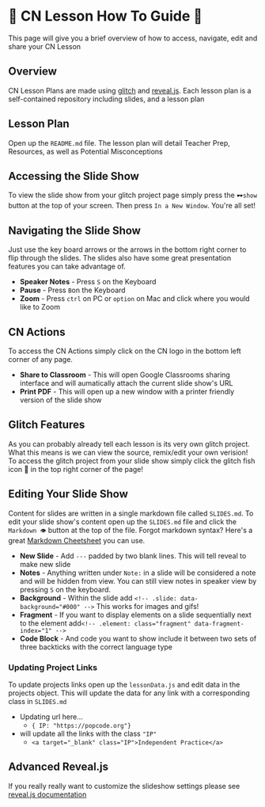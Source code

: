 # 📘 CN Lesson How To Guide 📘

This page will give you a brief overview of how to access, navigate, edit and share your CN Lesson

## Overview

CN Lesson Plans are made using [glitch](https://glitch.com/) and [reveal.js](https://github.com/hakimel/reveal.js/).
Each lesson plan is a self-contained repository including slides, and a lesson plan

## Lesson Plan

Open up the `README.md` file. The lesson plan will detail Teacher Prep, Resources, as well as Potential Misconceptions

## Accessing the Slide Show

To view the slide show from your glitch project page simply press the `🕶️show` button at the top of your screen. Then press `In a New Window`. You're all set!

## Navigating the Slide Show

Just use the key board arrows or the arrows in the bottom right corner to flip through the slides.
The slides also have some great presentation features you can take advantage of.

- **Speaker Notes** - Press `S` on the Keyboard
- **Pause** - Press `B`on the Keyboard
- **Zoom** - Press `ctrl` on PC or `option` on Mac and click where you would like to Zoom

## CN Actions

To access the CN Actions simply click on the CN logo in the bottom left corner of any page.

- **Share to Classroom** - This will open Google Classrooms sharing interface and will aumatically attach the current slide show's URL
- **Print PDF** - This will open up a new window with a printer friendly version of the slide show

## Glitch Features

As you can probably already tell each lesson is its very own glitch project. What this means is we can view the source, remix/edit your own verision!
To access the glitch project from your slide show simply click the glitch fish icon 🎏 in the top right corner of the page!

## Editing Your Slide Show

Content for slides are written in a single markdown file called `SLIDES.md`.
To edit your slide show's content open up the `SLIDES.md` file and click the `Markdown 👁️` button at the top of the file.
Forgot markdown syntax? Here's a great [Markdown Cheetsheet](https://github.com/adam-p/markdown-here/wiki/Markdown-Cheatsheet) you can use.

- **New Slide** - Add `---` padded by two blank lines. This will tell reveal to make new slide
- **Notes** - Anything written under `Note:` in a slide will be considered a note and will be hidden from view. You can still view notes in speaker view by pressing `S` on the keyboard.
- **Background** - Within the slide add `<!-- .slide: data-background="#000" -->` This works for images and gifs!
- **Fragment** - If you want to display elements on a slide sequentially next to the element add`<!-- .element: class="fragment" data-fragment-index="1" -->`
- **Code Block** - And code you want to show include it between two sets of three backticks with the correct language type

### Updating Project Links

To update projects links open up the `lessonData.js` and edit data in the projects object.
This will update the data for any link with a corresponding class in `SLIDES.md`

- Updating url here...
  - `{ IP: "https://popcode.org"}`
- will update all the links with the class `"IP"`
  - `<a target="_blank" class="IP">Independent Practice</a>`

## Advanced Reveal.js

If you really really want to customize the slideshow settings please see [reveal.js documentation](https://github.com/hakimel/reveal.js/)
